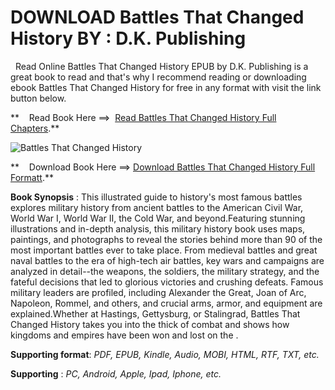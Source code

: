  **DOWNLOAD Battles That Changed History BY : D.K. Publishing**
==============================================================

  Read Online Battles That Changed History EPUB by D.K. Publishing is a great book to read and that's why I recommend reading or downloading ebook Battles That Changed History for free in any format with visit the link button below.

**    Read Book Here ==>  [Read Battles That Changed History Full Chapters](https://goodreadbook.site/?book=146547384X).**

![Battles That Changed History](https://i.gr-assets.com/images/S/compressed.photo.goodreads.com/books/1518403062l/37706793.jpg)

**    Download Book Here ==> [Download Battles That Changed History Full Formatt](https://goodreadbook.site/?book=146547384X).**

**Book Synopsis** : This illustrated guide to history's most famous battles explores military history from ancient battles to the American Civil War, World War I, World War II, the Cold War, and beyond.Featuring stunning illustrations and in-depth analysis, this military history book uses maps, paintings, and photographs to reveal the stories behind more than 90 of the most important battles ever to take place. From medieval battles and great naval battles to the era of high-tech air battles, key wars and campaigns are analyzed in detail--the weapons, the soldiers, the military strategy, and the fateful decisions that led to glorious victories and crushing defeats. Famous military leaders are profiled, including Alexander the Great, Joan of Arc, Napoleon, Rommel, and others, and crucial arms, armor, and equipment are explained.Whether at Hastings, Gettysburg, or Stalingrad, Battles That Changed History takes you into the thick of combat and shows how kingdoms and empires have been won and lost on the .

**Supporting format**: _PDF, EPUB, Kindle, Audio, MOBI, HTML, RTF, TXT, etc._

**Supporting** : _PC, Android, Apple, Ipad, Iphone, etc._